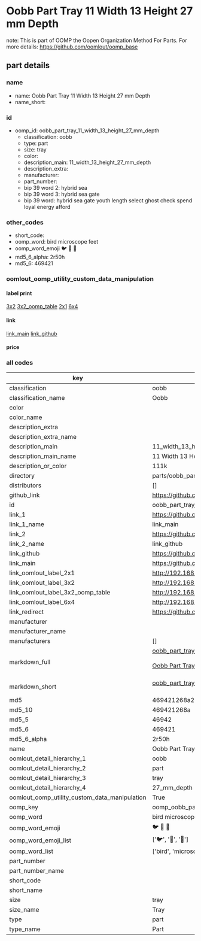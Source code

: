 # Oobb Part Tray 11 Width 13 Height 27 mm Depth  

note: This is part of OOMP the Oopen Organization Method For Parts. For more details: https://github.com/oomlout/oomp_base

##  part details
  







### name
* name: Oobb Part Tray 11 Width 13 Height 27 mm Depth
* name_short: 
### id
* oomp_id: oobb_part_tray_11_width_13_height_27_mm_depth
  * classification: oobb
  * type: part
  * size: tray
  * color: 
  * description_main: 11_width_13_height_27_mm_depth
  * description_extra: 
  * manufacturer: 
  * part_number: 
  * bip 39 word 2: hybrid sea
  * bip 39 word 3: hybrid sea gate
  * bip 39 word: hybrid sea gate youth length select ghost check spend loyal energy afford

### other_codes
* short_code: 
* oomp_word: bird microscope feet
* oomp_word_emoji :bird: :microscope: :feet:
* md5_6_alpha: 2r50h
* md5_6: 469421






### oomlout_oomp_utility_custom_data_manipulation
#### label print
[3x2](http://192.168.1.245:1112/?label=oomp%202r50h)
[3x2_oomp_table](http://192.168.1.108:1112/?label=oomp%202r50h)
[2x1](http://192.168.1.242:1112/?label=oomp%202r50h)
[6x4](http://192.168.1.55:1112/?label=oomp%202r50h)    

#### link

[link_main](https://github.com/oomlout/oomlout_oomp_version_1_messy/tree/main/parts/oobb_part_tray_11_width_13_height_27_mm_depth) [link_github](https://github.com/oomlout/oomlout_oomp_version_1_messy/tree/main/parts/oobb_part_tray_11_width_13_height_27_mm_depth)                             

#### price







### all codes 
| key | value |  
| --- | --- |  
| classification | oobb |  
| classification_name | Oobb |  
| color |  |  
| color_name |  |  
| description_extra |  |  
| description_extra_name |  |  
| description_main | 11_width_13_height_27_mm_depth |  
| description_main_name | 11 Width 13 Height 27 mm Depth |  
| description_or_color | 111k |  
| directory | parts/oobb_part_tray_11_width_13_height_27_mm_depth |  
| distributors | [] |  
| github_link | https://github.com/oomlout/oomlout_oomp_part_src/tree/main/parts/oobb_part_tray_11_width_13_height_27_mm_depth |  
| id | oobb_part_tray_11_width_13_height_27_mm_depth |  
| link_1 | https://github.com/oomlout/oomlout_oomp_version_1_messy/tree/main/parts/oobb_part_tray_11_width_13_height_27_mm_depth |  
| link_1_name | link_main |  
| link_2 | https://github.com/oomlout/oomlout_oomp_version_1_messy/tree/main/parts/oobb_part_tray_11_width_13_height_27_mm_depth |  
| link_2_name | link_github |  
| link_github | https://github.com/oomlout/oomlout_oomp_version_1_messy/tree/main/parts/oobb_part_tray_11_width_13_height_27_mm_depth |  
| link_main | https://github.com/oomlout/oomlout_oomp_version_1_messy/tree/main/parts/oobb_part_tray_11_width_13_height_27_mm_depth |  
| link_oomlout_label_2x1 | http://192.168.1.242:1112/?label=oomp%202r50h |  
| link_oomlout_label_3x2 | http://192.168.1.245:1112/?label=oomp%202r50h |  
| link_oomlout_label_3x2_oomp_table | http://192.168.1.108:1112/?label=oomp%202r50h |  
| link_oomlout_label_6x4 | http://192.168.1.55:1112/?label=oomp%202r50h |  
| link_redirect | https://github.com/oomlout/oomlout_oomp_version_1_messy/tree/main/parts/oobb_part_tray_11_width_13_height_27_mm_depth |  
| manufacturer |  |  
| manufacturer_name |  |  
| manufacturers | [] |  
| markdown_full | [oobb_part_tray_11_width_13_height_27_mm_depth](none)<br>[](none)<br>[Oobb Part Tray 11 Width 13 Height 27 Mm Depth](none)<br><br> |  
| markdown_short | [oobb_part_tray_11_width_13_height_27_mm_depth](none)<br><br> |  
| md5 | 469421268a270c330d400ff6c0b07b80 |  
| md5_10 | 469421268a |  
| md5_5 | 46942 |  
| md5_6 | 469421 |  
| md5_6_alpha | 2r50h |  
| name | Oobb Part Tray 11 Width 13 Height 27 mm Depth |  
| oomlout_detail_hierarchy_1 | oobb |  
| oomlout_detail_hierarchy_2 | part |  
| oomlout_detail_hierarchy_3 | tray |  
| oomlout_detail_hierarchy_4 | 27_mm_depth |  
| oomlout_oomp_utility_custom_data_manipulation | True |  
| oomp_key | oomp_oobb_part_tray_11_width_13_height_27_mm_depth |  
| oomp_word | bird microscope feet |  
| oomp_word_emoji | :bird: :microscope: :feet: |  
| oomp_word_emoji_list | [':bird:', ':microscope:', ':feet:'] |  
| oomp_word_list | ['bird', 'microscope', 'feet'] |  
| part_number |  |  
| part_number_name |  |  
| short_code |  |  
| short_name |  |  
| size | tray |  
| size_name | Tray |  
| type | part |  
| type_name | Part |  
